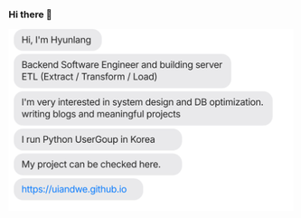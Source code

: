 ### Hi there 👋

[![](https://github.com/Hyunlang/Hyunlang/blob/main/chat.svg)](https://uiandwe.github.io/)
